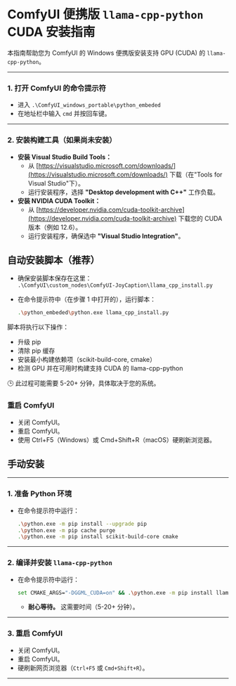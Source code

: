 # ComfyUI 便携版 `llama-cpp-python` CUDA 安装指南

本指南帮助您为 ComfyUI 的 Windows 便携版安装支持 GPU (CUDA) 的 `llama-cpp-python`。

---

### **1. 打开 ComfyUI 的命令提示符**

* 进入 `.\ComfyUI_windows_portable\python_embeded`
* 在地址栏中输入 `cmd` 并按回车键。

---

### **2. 安装构建工具（如果尚未安装）**

* **安装 Visual Studio Build Tools：**
    * 从 [https://visualstudio.microsoft.com/downloads/](https://visualstudio.microsoft.com/downloads/) 下载（在"Tools for Visual Studio"下）。
    * 运行安装程序，选择 **"Desktop development with C++"** 工作负载。
* **安装 NVIDIA CUDA Toolkit：**
    * 从 [https://developer.nvidia.com/cuda-toolkit-archive](https://developer.nvidia.com/cuda-toolkit-archive) 下载您的 CUDA 版本（例如 12.6）。
    * 运行安装程序，确保选中 **"Visual Studio Integration"**。

## **自动安装脚本（推荐）**

* 确保安装脚本保存在这里：  
  `.\ComfyUI\custom_nodes\ComfyUI-JoyCaption\llama_cpp_install.py`

* 在命令提示符中（在步骤 1 中打开的），运行脚本：

  ```bash
  .\python_embeded\python.exe llama_cpp_install.py
  ```

脚本将执行以下操作：

* 升级 pip
* 清除 pip 缓存
* 安装最小构建依赖项（scikit-build-core, cmake）
* 检测 GPU 并在可用时构建支持 CUDA 的 llama-cpp-python

🕒 此过程可能需要 5-20+ 分钟，具体取决于您的系统。

### **重启 ComfyUI**

* 关闭 ComfyUI。
* 重启 ComfyUI。
* 使用 Ctrl+F5（Windows）或 Cmd+Shift+R（macOS）硬刷新浏览器。

## **手动安装**
---

### **1. 准备 Python 环境**

* 在命令提示符中运行：
    ```bash
    .\python.exe -m pip install --upgrade pip
    .\python.exe -m pip cache purge
    .\python.exe -m pip install scikit-build-core cmake
    ```

---

### **2. 编译并安装 `llama-cpp-python`**

* 在命令提示符中运行：
    ```bash
    set CMAKE_ARGS="-DGGML_CUDA=on" && .\python.exe -m pip install llama-cpp-python --no-cache-dir && set CMAKE_ARGS=
    ```
    * **耐心等待。** 这需要时间（5-20+ 分钟）。

---

### **3. 重启 ComfyUI**

* 关闭 ComfyUI。
* 重启 ComfyUI。
* 硬刷新网页浏览器（`Ctrl+F5` 或 `Cmd+Shift+R`）。


--- 


